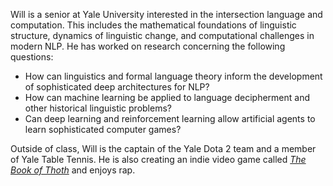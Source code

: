 Will is a senior at Yale University interested in the intersection language and computation. This includes the mathematical foundations of linguistic structure, dynamics of linguistic change, and computational challenges in modern NLP. He has worked on research concerning the following questions:

* How can linguistics and formal language theory inform the development of sophisticated deep architectures for NLP?
* How can machine learning be applied to language decipherment and other historical linguistic problems?
* Can deep learning and reinforcement learning allow artificial agents to learn sophisticated computer games?

Outside of class, Will is the captain of the Yale Dota 2 team and a member of Yale Table Tennis. He is also creating an indie video game called [*The Book of Thoth*](http://snorridev.github.io/thoth/) and enjoys rap.

